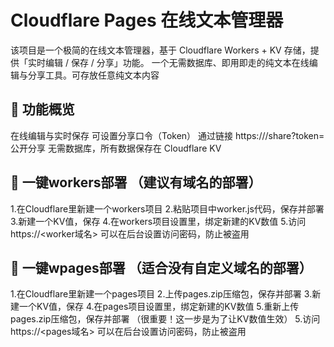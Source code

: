 # Cloudflare Pages 在线文本管理器
该项目是一个极简的在线文本管理器，基于 Cloudflare Workers + KV 存储，提供「实时编辑 / 保存 / 分享」功能。
一个无需数据库、即用即走的纯文本在线编辑与分享工具。可存放任意纯文本内容

## 🚀 功能概览
在线编辑与实时保存
可设置分享口令（Token）
通过链接 https://<worker>/share?token=<token> 公开分享
无需数据库，所有数据保存在 Cloudflare KV

## 🚀 一键workers部署 （建议有域名的部署）
1.在Cloudflare里新建一个workers项目
2.粘贴项目中worker.js代码，保存并部署
3.新建一个KV值，保存
4.在workers项目设置里，绑定新建的KV数值
5.访问 https://<worker域名>  可以在后台设置访问密码，防止被盗用

## 🚀 一键wpages部署 （适合没有自定义域名的部署）
1.在Cloudflare里新建一个pages项目
2.上传pages.zip压缩包，保存并部署
3.新建一个KV值，保存
4.在pages项目设置里，绑定新建的KV数值
5.重新上传pages.zip压缩包，保存并部署 （很重要！这一步是为了让KV数值生效）
5.访问 https://<pages域名>  可以在后台设置访问密码，防止被盗用


